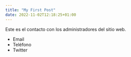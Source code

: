 ```yaml
---
title: "My First Post"
date: 2022-11-02T12:18:25+01:00
---
```


Este es el contacto con los administradores del sitio web.

- Email
- Teléfono
- Twitter
